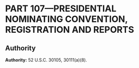 # PART 107—PRESIDENTIAL NOMINATING CONVENTION, REGISTRATION AND REPORTS


## Authority

**Authority:** 52 U.S.C. 30105, 30111(a)(8).


